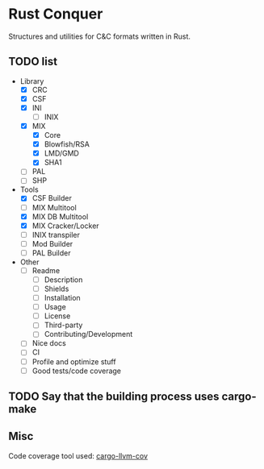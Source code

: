 # Rust Conquer

Structures and utilities for C&C formats written in Rust.

## TODO list

- Library
  - [x] CRC
  - [x] CSF
  - [x] INI
    - [ ] INIX
  - [x] MIX
    - [x] Core
    - [x] Blowfish/RSA
    - [x] LMD/GMD
    - [x] SHA1
  - [ ] PAL
  - [ ] SHP
- Tools
  - [x] CSF Builder
  - [ ] MIX Multitool
  - [x] MIX DB Multitool
  - [x] MIX Cracker/Locker
  - [ ] INIX transpiler
  - [ ] Mod Builder
  - [ ] PAL Builder
- Other
  - [ ] Readme
    - [ ] Description
    - [ ] Shields
    - [ ] Installation
    - [ ] Usage
    - [ ] License
    - [ ] Third-party
    - [ ] Contributing/Development
  - [ ] Nice docs
  - [ ] CI
  - [ ] Profile and optimize stuff
  - [ ] Good tests/code coverage

## TODO Say that the building process uses cargo-make

## Misc

Code coverage tool used: [cargo-llvm-cov](https://github.com/taiki-e/cargo-llvm-cov)
